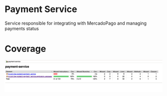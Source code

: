 # Payment Service

Service responsible for integrating with MercadoPago and managing payments status

# Coverage
![image](./imgs/coverage.png)
